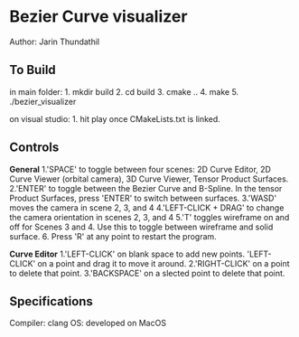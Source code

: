 # Bezier Curve visualizer

Author: Jarin Thundathil

## To Build
in main folder:
    1. mkdir build
    2. cd build
    3. cmake ..
    4. make
    5. ./bezier_visualizer

on visual studio:
    1. hit play once CMakeLists.txt is linked.

## Controls
**General**
    1.'SPACE' to toggle between four scenes: 2D Curve Editor, 2D Curve Viewer (orbital camera), 3D Curve Viewer, Tensor Product Surfaces.
    2.'ENTER' to toggle between the Bezier Curve and B-Spline. In the tensor Product Surfaces, press 'ENTER' to switch between surfaces.
    3.'WASD' moves the camera in scene 2, 3, and 4
    4.'LEFT-CLICK + DRAG' to change the camera orientation in scenes 2, 3, and 4
    5.'T' toggles wireframe on and off for Scenes 3 and 4. Use this to toggle between wireframe and solid surface.
    6. Press 'R' at any point to restart the program.

**Curve Editor**
    1.'LEFT-CLICK' on blank space to add new points. 'LEFT-CLICK' on a point and drag it to move it around.
    2.'RIGHT-CLICK' on a point to delete that point.
    3.'BACKSPACE' on a slected point to delete that point.

## Specifications
Compiler: clang
OS: developed on MacOS
